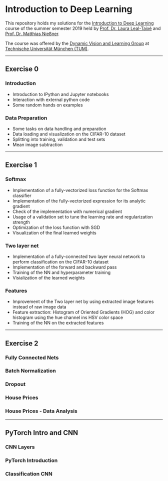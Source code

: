 # Introduction to Deep Learning

This repository holds my solutions for the [Introduction to Deep Learning](https://dvl.in.tum.de/teaching/i2dl-ss19/) course of the summer semester 2019 held by [Prof. Dr. Laura Leal-Taixé](https://dvl.in.tum.de/team/lealtaixe/) and [Prof. Dr. Matthias Nießner](http://www.niessnerlab.org/members/matthias_niessner/profile.html).

The course was offered by the [Dynamic Vision and Learning Group](https://dvl.in.tum.de/) at [Technische Universität München (TUM)](https://www.tum.de/).

***

## Exercise 0

### Introduction

- Introduction to IPython and Jupyter notebooks
- Interaction with external python code
- Some random hands on examples

### Data Preparation

- Some tasks on data handling and preparation
- Data loading and visualization on the CIFAR-10 dataset
- Splitting into training, validation and test sets
- Mean image subtraction

***

## Exercise 1

### Softmax

- Implementation of a fully-vectorized loss function for the Softmax classifier
- Implementation of the fully-vectorized expression for its analytic gradient
- Check of the implementation with numerical gradient
- Usage of a validation set to tune the learning rate and regularization strength
- Optimization of the loss function with SGD
- Visualization of the final learned weights

### Two layer net

- Implementation of a fully-connected two layer neural network to perform classification on the CIFAR-10 dataset
- Implementation of the forward and backward pass
- Training of the NN and hyperparameter training
- Visialization of the learned weights

### Features

- Improvement of the Two layer net by using extracted image features instead of raw image data
- Feature extraction: Histogram of Oriented Gradients (HOG) and color histogram using the hue channel ins HSV color space
- Training of the NN on the extracted features

***

## Exercise 2

### Fully Connected Nets

### Batch Normalization

### Dropout

### House Prices

### House Prices - Data Analysis

***

## PyTorch Intro and CNN

### CNN Layers

### PyTorch Introduction

### Classification CNN
